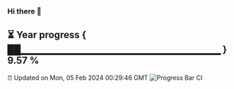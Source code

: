 ### Hi there 👋
⏳ Year progress { ██▁▁▁▁▁▁▁▁▁▁▁▁▁▁▁▁▁▁▁▁▁▁▁▁▁▁▁▁ } 9.57 %
---
⏰ Updated on Mon, 05 Feb 2024 00:29:46 GMT
![Progress Bar CI](https://github.com/Moyi321/Moyi321/workflows/Progress%20Bar%20CI/badge.svg)
